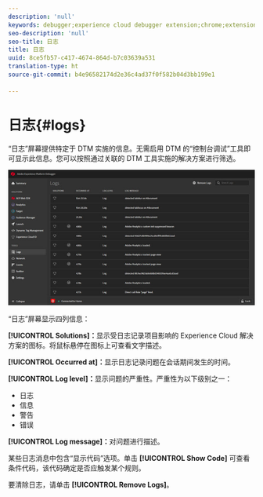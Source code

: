 ```yaml
---
description: 'null'
keywords: debugger;experience cloud debugger extension;chrome;extension;logs
seo-description: 'null'
seo-title: 日志
title: 日志
uuid: 8ce5fb57-c417-4674-864d-b7c03639a531
translation-type: ht
source-git-commit: b4e96582174d2e36c4ad37f0f582b04d3bb199e1

---
```



# 日志{#logs}

“日志”屏幕提供特定于 DTM 实施的信息。无需启用 DTM 的“控制台调试”工具即可显示此信息。您可以按照通过关联的 DTM 工具实施的解决方案进行筛选。

![](assets/logs.jpg)

“日志”屏幕显示四列信息：

**[!UICONTROL Solutions]：**&#x200B;显示受日志记录项目影响的 Experience Cloud 解决方案的图标。将鼠标悬停在图标上可查看文字描述。

**[!UICONTROL Occurred at]：**&#x200B;显示日志记录问题在会话期间发生的时间。

**[!UICONTROL Log level]：**&#x200B;显示问题的严重性。严重性为以下级别之一：

* 日志
* 信息
* 警告
* 错误

**[!UICONTROL Log message]：**&#x200B;对问题进行描述。

某些日志消息中包含“显示代码”选项。单击 **[!UICONTROL Show Code]** 可查看条件代码，该代码确定是否应触发某个规则。

要清除日志，请单击 **[!UICONTROL Remove Logs]**。
